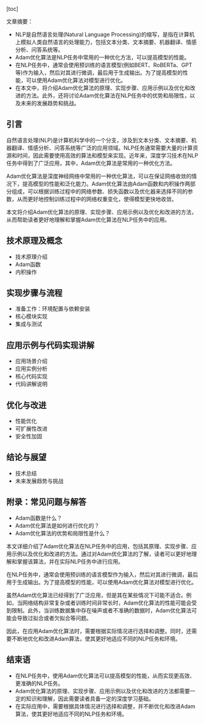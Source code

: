 
[toc]                    
                
                
文章摘要：
- NLP是自然语言处理(Natural Language Processing)的缩写，是指在计算机上模拟人类自然语言的处理能力，包括文本分类、文本摘要、机器翻译、情感分析、问答系统等。
- Adam优化算法是NLP任务中常用的一种优化方法，可以提高模型的性能。
- 在NLP任务中，通常会使用预训练的语言模型(例如BERT、RoBERTa、GPT等)作为输入，然后对其进行微调，最后用于生成输出。为了提高模型的性能，可以使用Adam优化算法对模型进行优化。
- 在本文中，将介绍Adam优化算法的原理、实现步骤、应用示例以及优化和改进的方法。此外，还将讨论Adam优化算法在NLP任务中的优势和局限性，以及未来的发展趋势和挑战。

## 引言

自然语言处理(NLP)是计算机科学中的一个分支，涉及到文本分类、文本摘要、机器翻译、情感分析、问答系统等广泛的应用领域。NLP任务通常需要大量的计算资源和时间，因此需要使用高效的算法和模型来实现。近年来，深度学习技术在NLP任务中得到了广泛应用，其中，Adam优化算法是常用的一种优化方法。

Adam优化算法是深度神经网络中常用的一种优化算法，可以在保证网络收敛的情况下，提高模型的性能和泛化能力。Adam优化算法由Adam函数和内积操作两部分组成，可以根据训练过程中的网络参数、损失函数以及优化器来选择不同的参数，从而更好地控制训练过程中的网络权重变化，使得模型更快地收敛。

本文将介绍Adam优化算法的原理、实现步骤、应用示例以及优化和改进的方法，从而帮助读者更好地理解和掌握Adam优化算法在NLP任务中的应用。

## 技术原理及概念

- 技术原理介绍
- Adam函数
- 内积操作

## 实现步骤与流程

- 准备工作：环境配置与依赖安装
- 核心模块实现
- 集成与测试

## 应用示例与代码实现讲解

- 应用场景介绍
- 应用实例分析
- 核心代码实现
- 代码讲解说明

## 优化与改进

- 性能优化
- 可扩展性改进
- 安全性加固

## 结论与展望

- 技术总结
- 未来发展趋势与挑战

## 附录：常见问题与解答

- Adam函数是什么？
- Adam优化算法是如何进行优化的？
- Adam优化算法的优势和局限性是什么？

本文详细介绍了Adam优化算法在NLP任务中的应用，包括其原理、实现步骤、应用示例以及优化和改进的方法。通过对Adam优化算法的了解，读者可以更好地理解和掌握该算法，并在实际NLP任务中进行应用。

在NLP任务中，通常会使用预训练的语言模型作为输入，然后对其进行微调，最后用于生成输出。为了提高模型的性能，可以使用Adam优化算法对模型进行优化。

虽然Adam优化算法已经得到了广泛应用，但是其在某些情况下可能不适合。例如，当网络结构非常复杂或者训练时间非常长时，Adam优化算法的性能可能会受到限制。此外，当训练数据集中存在噪声或者不准确的数据时，Adam优化算法可能会导致过拟合或者欠拟合等问题。

因此，在应用Adam优化算法时，需要根据实际情况进行选择和调整。同时，还需要不断地优化和改进Adam算法，使其更好地适应不同的NLP任务和环境。

## 结束语

- 在NLP任务中，使用Adam优化算法可以提高模型的性能，从而实现更高效、更准确的NLP任务。
- Adam优化算法的原理、实现步骤、应用示例以及优化和改进的方法都需要一定的知识和理解，因此需要读者具备一定的深度学习基础。
- 在实际应用中，需要根据具体情况进行选择和调整，并不断优化和改进Adam算法，使其更好地适应不同的NLP任务和环境。

